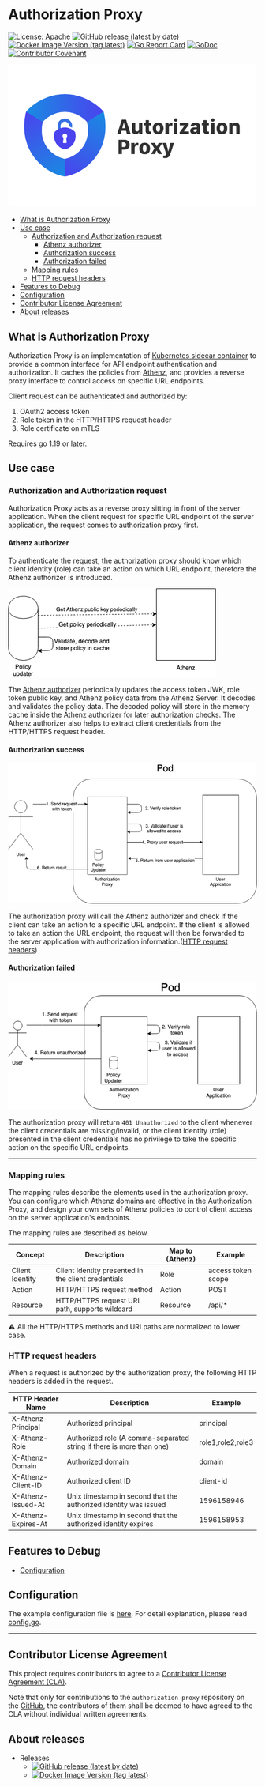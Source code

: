 # Authorization Proxy

[![License: Apache](https://img.shields.io/badge/License-Apache%202.0-blue.svg?style=flat-square)](https://opensource.org/licenses/Apache-2.0)
[![GitHub release (latest by date)](https://img.shields.io/github/v/release/AthenZ/authorization-proxy?style=flat-square&label=Github%20version)](https://github.com/AthenZ/authorization-proxy/releases/latest)
[![Docker Image Version (tag latest)](https://img.shields.io/docker/v/athenz/authorization-proxy/latest?style=flat-square&label=Docker%20version)](https://hub.docker.com/r/athenz/authorization-proxy/tags)
[![Go Report Card](https://goreportcard.com/badge/github.com/AthenZ/authorization-proxy)](https://goreportcard.com/report/github.com/AthenZ/authorization-proxy)
[![GoDoc](http://godoc.org/github.com/AthenZ/authorization-proxy?status.svg)](http://godoc.org/github.com/AthenZ/authorization-proxy)
[![Contributor Covenant](https://img.shields.io/badge/Contributor%20Covenant-v2.0%20adopted-ff69b4.svg)](code_of_conduct.md)

![logo](./images/logo.png)

<!-- TOC -->

- [What is Authorization Proxy](#what-is-authorization-proxy)
- [Use case](#use-case)
  - [Authorization and Authorization request](#authorization-and-authorization-request)
    - [Athenz authorizer](#athenz-authorizer)
    - [Authorization success](#authorization-success)
    - [Authorization failed](#authorization-failed)
  - [Mapping rules](#mapping-rules)
  - [HTTP request headers](#http-request-headers)
- [Features to Debug](#features-to-debug)
- [Configuration](#configuration)
- [Contributor License Agreement](#contributor-license-agreement)
- [About releases](#about-releases)

<!-- /TOC -->
<!--markdownlint-disable MD013-->

## What is Authorization Proxy

Authorization Proxy is an implementation of [Kubernetes sidecar container](https://kubernetes.io/blog/2015/06/the-distributed-system-toolkit-patterns/) to provide a common interface for API endpoint authentication and authorization. It caches the policies from [Athenz](https://github.com/yahoo/athenz), and provides a reverse proxy interface to control access on specific URL endpoints.

Client request can be authenticated and authorized by:

1. OAuth2 access token
1. Role token in the HTTP/HTTPS request header
1. Role certificate on mTLS

Requires go 1.19 or later.

## Use case

### Authorization and Authorization request

Authorization Proxy acts as a reverse proxy sitting in front of the server application. When the client request for specific URL endpoint of the server application, the request comes to authorization proxy first.

#### Athenz authorizer

To authenticate the request, the authorization proxy should know which client identity (role) can take an action on which URL endpoint, therefore the Athenz authorizer is introduced.

![Athenz authorizer](https://github.com/AthenZ/athenz-authorizer/raw/master/docs/assets/policy_updater_overview.png)

The [Athenz authorizer](https://github.com/AthenZ/athenz-authorizer) periodically updates the access token JWK, role token public key, and Athenz policy data from the Athenz Server. It decodes and validates the policy data. The decoded policy will store in the memory cache inside the Athenz authorizer for later authorization checks. The Athenz authorizer also helps to extract client credentials from the HTTP/HTTPS request header.

#### Authorization success

![Auth success](./docs/assets/auth_proxy_use_case_auth_success.png)

The authorization proxy will call the Athenz authorizer and check if the client can take an action to a specific URL endpoint. If the client is allowed to take an action the URL endpoint, the request will then be forwarded to the server application with authorization information.([HTTP request headers](#http-request-headers))

#### Authorization failed

![Auth fail](./docs/assets/auth_proxy_use_case_auth_failed.png)

The authorization proxy will return `401 Unauthorized` to the client whenever the client credentials are missing/invalid, or the client identity (role) presented in the client credentials has no privilege to take the specific action on the specific URL endpoints.

---

### Mapping rules

The mapping rules describe the elements used in the authorization proxy. You can configure which Athenz domains are effective in the Authorization Proxy, and design your own sets of Athenz policies to control client access on the server application's endpoints.

The mapping rules are described as below.

| Concept         | Description                                                | Map to (Athenz)  | Example            |
|-----------------|------------------------------------------------------------|------------------|--------------------|
| Client Identity | Client Identity presented in the client credentials        | Role             | access token scope |
| Action          | HTTP/HTTPS request method                                  | Action           | POST               |
| Resource        | HTTP/HTTPS request URL path, supports wildcard             | Resource         | /api/*             |

⚠️ All the HTTP/HTTPS methods and URI paths are normalized to lower case.

### HTTP request headers

When a request is authorized by the authorization proxy, the following HTTP headers is added in the request.

| HTTP Header Name    | Description                                                              | Example           |
|---------------------|--------------------------------------------------------------------------|-------------------|
| X-Athenz-Principal  | Authorized principal                                                     | principal         |
| X-Athenz-Role       | Authorized role (A comma-separated string if there is more than one)      | role1,role2,role3 |
| X-Athenz-Domain     | Authorized domain                                                        | domain            |
| X-Athenz-Client-ID  | Authorized client ID                                                     | client-id         |
| X-Athenz-Issued-At  | Unix timestamp in second that the authorized identity was issued                          | 1596158946        |
| X-Athenz-Expires-At | Unix timestamp in second that the authorized identity expires                             | 1596158953        |

## Features to Debug

- [Configuration](./docs/debug.md)

## Configuration

The example configuration file is [here](./test/data/example_config.yaml).
For detail explanation, please read [config.go](./config/config.go).

---

## Contributor License Agreement

This project requires contributors to agree to a [Contributor License Agreement (CLA)](https://gist.github.com/ydnjp/3095832f100d5c3d2592).

Note that only for contributions to the `authorization-proxy` repository on the [GitHub](https://github.com/AthenZ/authorization-proxy), the contributors of them shall be deemed to have agreed to the CLA without individual written agreements.

## About releases

- Releases
  - [![GitHub release (latest by date)](https://img.shields.io/github/v/release/AthenZ/authorization-proxy?style=flat-square&label=Github%20version)](https://github.com/AthenZ/authorization-proxy/releases/latest)
  - [![Docker Image Version (tag latest)](https://img.shields.io/docker/v/athenz/authorization-proxy/latest?style=flat-square&label=Docker%20version)](https://hub.docker.com/r/athenz/authorization-proxy/tags)

